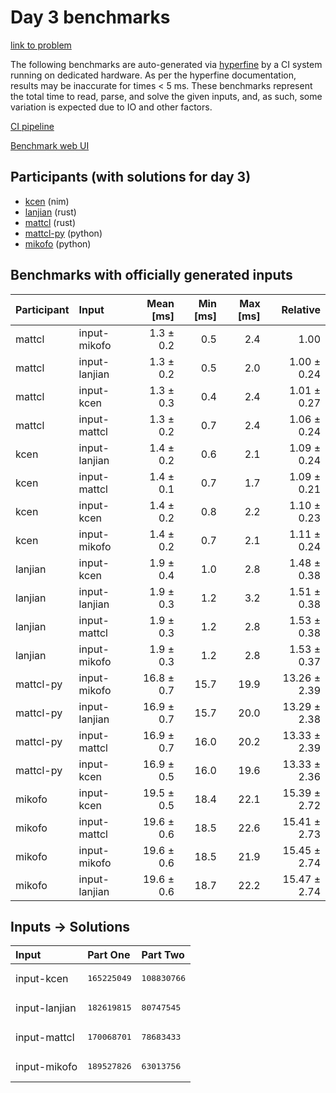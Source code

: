 # Day 3 benchmarks

[link to problem](https://adventofcode.com/2024/day/3)

The following benchmarks are auto-generated via
[hyperfine](https://github.com/sharkdp/hyperfine) by a CI system running on
dedicated hardware. As per the hyperfine documentation, results may be
inaccurate for times < 5 ms. These benchmarks represent the total time to read,
parse, and solve the given inputs, and, as such, some variation is expected due
to IO and other factors.

[CI pipeline](http://ci.papercode.net:8080/teams/main/pipelines/aoc2024)

[Benchmark web UI](https://aoc.ancalagon.black)


## Participants (with solutions for day 3)

- [kcen](https://github.com/kcen/aoc2024) (nim)
- [lanjian](https://github.com/lanjian/aoc-2024) (rust)
- [mattcl](https://github.com/mattcl/aoc2024) (rust)
- [mattcl-py](https://github.com/mattcl/aoc2024-py) (python)
- [mikofo](https://github.com/mikofo/aoc2024) (python)


## Benchmarks with officially generated inputs

| Participant | Input | Mean [ms] | Min [ms] | Max [ms] | Relative |
|:---|:---|---:|---:|---:|---:|
| mattcl | input-mikofo | 1.3 ± 0.2 | 0.5 | 2.4 | 1.00 |
| mattcl | input-lanjian | 1.3 ± 0.2 | 0.5 | 2.0 | 1.00 ± 0.24 |
| mattcl | input-kcen | 1.3 ± 0.3 | 0.4 | 2.4 | 1.01 ± 0.27 |
| mattcl | input-mattcl | 1.3 ± 0.2 | 0.7 | 2.4 | 1.06 ± 0.24 |
| kcen | input-lanjian | 1.4 ± 0.2 | 0.6 | 2.1 | 1.09 ± 0.24 |
| kcen | input-mattcl | 1.4 ± 0.1 | 0.7 | 1.7 | 1.09 ± 0.21 |
| kcen | input-kcen | 1.4 ± 0.2 | 0.8 | 2.2 | 1.10 ± 0.23 |
| kcen | input-mikofo | 1.4 ± 0.2 | 0.7 | 2.1 | 1.11 ± 0.24 |
| lanjian | input-kcen | 1.9 ± 0.4 | 1.0 | 2.8 | 1.48 ± 0.38 |
| lanjian | input-lanjian | 1.9 ± 0.3 | 1.2 | 3.2 | 1.51 ± 0.38 |
| lanjian | input-mattcl | 1.9 ± 0.3 | 1.2 | 2.8 | 1.53 ± 0.38 |
| lanjian | input-mikofo | 1.9 ± 0.3 | 1.2 | 2.8 | 1.53 ± 0.37 |
| mattcl-py | input-mikofo | 16.8 ± 0.7 | 15.7 | 19.9 | 13.26 ± 2.39 |
| mattcl-py | input-lanjian | 16.9 ± 0.7 | 15.7 | 20.0 | 13.29 ± 2.38 |
| mattcl-py | input-mattcl | 16.9 ± 0.7 | 16.0 | 20.2 | 13.33 ± 2.39 |
| mattcl-py | input-kcen | 16.9 ± 0.5 | 16.0 | 19.6 | 13.33 ± 2.36 |
| mikofo | input-kcen | 19.5 ± 0.5 | 18.4 | 22.1 | 15.39 ± 2.72 |
| mikofo | input-mattcl | 19.6 ± 0.6 | 18.5 | 22.6 | 15.41 ± 2.73 |
| mikofo | input-mikofo | 19.6 ± 0.6 | 18.5 | 21.9 | 15.45 ± 2.74 |
| mikofo | input-lanjian | 19.6 ± 0.6 | 18.7 | 22.2 | 15.47 ± 2.74 |


## Inputs -> Solutions

| Input | Part One | Part Two |
|:---|:---|:---|
|input-kcen|<pre>165225049</pre>|<pre>108830766</pre>|
|input-lanjian|<pre>182619815</pre>|<pre>80747545</pre>|
|input-mattcl|<pre>170068701</pre>|<pre>78683433</pre>|
|input-mikofo|<pre>189527826</pre>|<pre>63013756</pre>|